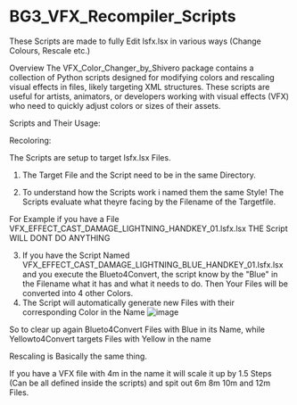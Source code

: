 # BG3_VFX_Recompiler_Scripts
These Scripts are made to fully Edit lsfx.lsx in various ways (Change Colours, Rescale etc.)

Overview
The VFX_Color_Changer_by_Shivero package contains a collection of Python scripts designed for modifying colors and rescaling visual effects in files, likely targeting XML structures. These scripts are useful for artists, animators, or developers working with visual effects (VFX) who need to quickly adjust colors or sizes of their assets.

Scripts and Their Usage:

Recoloring:

The Scripts are setup to target lsfx.lsx Files.

1. The Target File and the Script need to be in the same Directory.

2. To understand how the Scripts work i named them the same Style! The Scripts evaluate what theyre facing by the Filename of the Targetfile.

For Example if you have a File VFX_EFFECT_CAST_DAMAGE_LIGHTNING_HANDKEY_01.lsfx.lsx THE Script WILL DONT DO ANYTHING

3. If you have the Script Named VFX_EFFECT_CAST_DAMAGE_LIGHTNING_BLUE_HANDKEY_01.lsfx.lsx and you execute the Blueto4Convert, the script know by the "Blue" in the Filename what it has and what it needs to do. Then Your Files will be converted into 4 other Colors.
4. The Script will automatically generate new Files with their corresponding Color in the Name
![image](https://github.com/ShiveroCodes/BG3_VFX_Recompiler_Scripts/assets/113947317/05cea041-e475-4ad4-945f-91dd3260dcfd)

So to clear up again Blueto4Convert Files with Blue in its Name, while Yellowto4Convert targets Files with Yellow in the name


Rescaling is Basically the same thing.

If you have a VFX file with 4m in the name it will scale it up by 1.5 Steps (Can be all defined inside the scripts) and spit out 6m 8m 10m and 12m Files.


